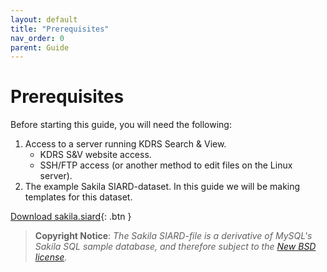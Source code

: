 ```yaml
---
layout: default
title: "Prerequisites"
nav_order: 0
parent: Guide
---
```

# Prerequisites

Before starting this guide, you will need the following:

1. Access to a server running KDRS Search & View.
    - KDRS S&V website access.
    - SSH/FTP access (or another method to edit files on the Linux server).
2. The example Sakila SIARD-dataset. In this guide we will be making templates for this dataset.

[Download sakila.siard](../../../assets/files/sakila.siard){: .btn }

> **Copyright Notice**: *The Sakila SIARD-file is a derivative of MySQL's Sakila SQL sample database, and therefore subject to the [New BSD license](http://www.opensource.org/licenses/bsd-license.php).*

